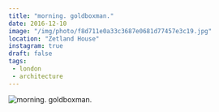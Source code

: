```yaml
---
title: "morning. goldboxman."
date: 2016-12-10
image: "/img/photo/f8d711e0a33c3687e0681d77457e3c19.jpg"
location: "Zetland House"
instagram: true
draft: false
tags:
 - london
 - architecture
---
```


![morning. goldboxman.](/img/photo/f8d711e0a33c3687e0681d77457e3c19.jpg)
